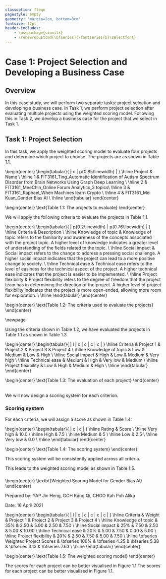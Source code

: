 ```yaml
---
classoption: fleqn
pagestyle: empty
geometry: 'margin=2cm, bottom=3cm'
fontsize: 12pt
header-includes:
    - \usepackage{siunitx}
    - \renewrobustcmd{\bfseries}{\fontseries{b}\selectfont}
---
```


# Case 1: Project Selection and Developing a Business Case

## Overview

In this case study, we will perform two separate tasks: project selection and developing a business case. In Task 1, we perform project selection after evaluating multiple projects using the weighted scoring model. Following this in Task 2, we develop a business case for the project that we select in Task 1.

## Task 1: Project Selection

In this task, we apply the weighted scoring model to evaluate four projects and determine which project to choose. The projects are as shown in Table 1.1.

\begin{center}
\begin{tabular}{ | c | p{0.85\linewidth} | } 
\hline
Project & Name \\ 
\hline
1 & FIT3161\_Ting\_Automatic Identification of Autism Spectrum Disorder from Brain Networks Using Graph Deep Learning \\ 
\hline
2 & FIT3161\_MeeChin\_Online Forum Analytics\_3 topics\\ 
\hline
3 & FIT3161\_Raphael\_When Machines learn Crypto \\ 
\hline
4 & FIT3161\_Mei Kuan\_Gender Bias AI \\ 
\hline
\end{tabular}
\end{center}

\begin{center}
\text{Table 1.1: The projects to evaluate}
\end{center}

We will apply the following criteria to evaluate the projects in Table 1.1.

\begin{center}
\begin{tabular}{ | p{0.2\linewidth} | p{0.76\linewidth} | } 
\hline
Criteria & Description \\ 
\hline
Knowledge of topic & Knowledge of topic refers to the familiarity and awareness of the concepts associated with the project topic. A higher level of knowledge indicates a greater level of understanding of the fields related to the topic. \\ 
\hline
Social impact & Social impact refers to the change to address a pressing social challenge. A higher social impact indicates that the project can lead to a more positive change to society. \\ 
\hline
Technical ease & Technical ease refers to the level of easiness for the technical aspect of the project. A higher technical ease indicates that the project is easier to be implemented. \\ 
\hline
Project flexibility & Project flexibility refers to the degree of freedom that the project team has in determining the direction of the project. A higher level of project flexibility indicates that the project is more open-ended, allowing more room for exploration. \\ 
\hline
\end{tabular}
\end{center}

\begin{center}
\text{Table 1.2: The criteria used to evaluate the projects}
\end{center}

\newpage

Using the criteria shown in Table 1.2, we have evaluated the projects in Table 1.1 as shown in Table 1.3.

\begin{center}
\begin{tabular}{ | l | c | c | c | c | } 
\hline
Criteria & Project 1 & Project 2 & Project 3 & Project 4 \\ 
\hline
Knowledge of topic & Low & Medium & Low & High \\ 
\hline
Social impact & High & Low & Medium & Very high \\ 
\hline
Technical ease & Medium & High & Very low & Medium \\ 
\hline
Project flexibility & Low & High & Medium & High \\ 
\hline
\end{tabular}
\end{center}

\begin{center}
\text{Table 1.3: The evaluation of each project}
\end{center}

###### 

We will now design a scoring system for each criterion.

### Scoring system

For each criteria, we will assign a score as shown in Table 1.4:

\begin{center}
\begin{tabular}{ | c | c | } 
\hline
Rating & Score \\ 
\hline
Very high & 10.0 \\ 
\hline
High & 7.5 \\ 
\hline
Medium & 5 \\ 
\hline
Low & 2.5 \\ 
\hline
Very low & 0.0 \\ 
\hline
\end{tabular}
\end{center}

\begin{center}
\text{Table 1.4: The scoring system}
\end{center}

This scoring system will be consistently applied across all criteria.

This leads to the weighted scoring model as shown in Table 1.5.

##### 

\begin{center}
\textbf{Weighted Scoring Model for Gender Bias AI}
\end{center}

Prepared by: YAP Jin Heng, GOH Kang Qi, CHOO Kah Poh Alika

Date: 16 April 2021

\begin{center}
\begin{tabular}{ | l | c | c | c | c | c | } 
\hline
Criteria & Weight & Project 1 & Project 2 & Project 3 & Project 4 \\ 
\hline
Knowledge of topic & 35\% & 2.50 & 5.00 & 2.50 & 7.50 \\ 
\hline
Social impact & 25\% & 7.50 & 2.50 & 5.00 & 10.00 \\ 
\hline
Technical ease & 20\% & 5.00 & 7.50 & 0.00 & 5.00 \\ 
\hline
Project flexibility & 20\% & 2.50 & 7.50 & 5.00 & 7.50 \\ 
\hline
\bfseries Weighted Project Scores & \bfseries 100\% & \bfseries 4.25 & \bfseries 5.38 & \bfseries 3.13 & \bfseries 7.63 \\ 
\hline
\end{tabular}
\end{center}

\begin{center}
\text{Table 1.5: The weighted scoring model}
\end{center}

The scores for each project can be better visualised in Figure 1.1.The scores for each project can be better visualised in Figure 1.1.


